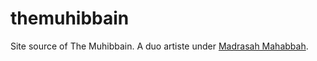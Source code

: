 themuhibbain
============

Site source of The Muhibbain. A duo artiste under [Madrasah Mahabbah](http://madrasahmahabbah.com).
